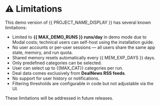 # ⚠️ Limitations

This demo version of {{ PROJECT_NAME_DISPLAY }} has several known limitations:

- Limited to **{{ MAX_DEMO_RUNS }}  runs/day** in demo mode due to Modal costs; technical users can self-host using the installation guide.
- No user accounts or per-user sessions — all users share the same app state, memory, and run quota.
- Shared memory resets automatically every  {{ MEM_EXP_DAYS }}  days.
- Only predefined categories can be selected.
- User can select up to {{MAX_CAT}} categories per run.
- Deal data comes exclusively from **DealNews RSS feeds**.
- No support for user history or notifications.
- Filtering thresholds are configurable in code but not adjustable via the UI.

These limitations will be addressed in future releases.
